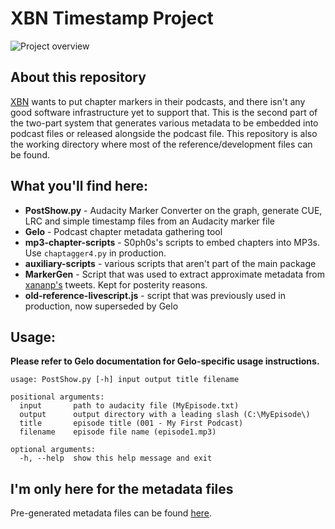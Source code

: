 # XBN Timestamp Project
![Project overview](https://github.com/vladasbarisas/XBN/raw/master/overview-diagram.png)

## About this repository
[XBN](https://xbn.fm) wants to put chapter markers in their podcasts, and there
isn't any good software infrastructure yet to support that. This is the second part of the two-part system that generates various metadata to be embedded into podcast files or released alongside the podcast file. This repository is also the working directory where most of the reference/development files can be found.

## What you'll find here:
* **PostShow.py** - Audacity Marker Converter on the graph, generate CUE, LRC and simple timestamp files from an Audacity marker file
* **Gelo** - Podcast chapter metadata gathering tool
* **mp3-chapter-scripts** - S0ph0s's scripts to embed chapters into MP3s. Use `chaptagger4.py` in production.
* **auxiliary-scripts** - various scripts that aren't part of the main package
* **MarkerGen** - Script that was used to extract approximate metadata from [xananp's](https://twitter.com/xananp) tweets. Kept for posterity reasons.
* **old-reference-livescript.js** - script that was previously used in production, now superseded by Gelo

## Usage:
**Please refer to Gelo documentation for Gelo-specific usage instructions.**

```
usage: PostShow.py [-h] input output title filename

positional arguments:
  input       path to audacity file (MyEpisode.txt)
  output      output directory with a leading slash (C:\MyEpisode\)
  title       episode title (001 - My First Podcast)
  filename    episode file name (episode1.mp3)

optional arguments:
  -h, --help  show this help message and exit
```

## I'm only here for the metadata files

Pre-generated metadata files can be found [here](https://github.com/vladasbarisas/XBN-Metadata).
